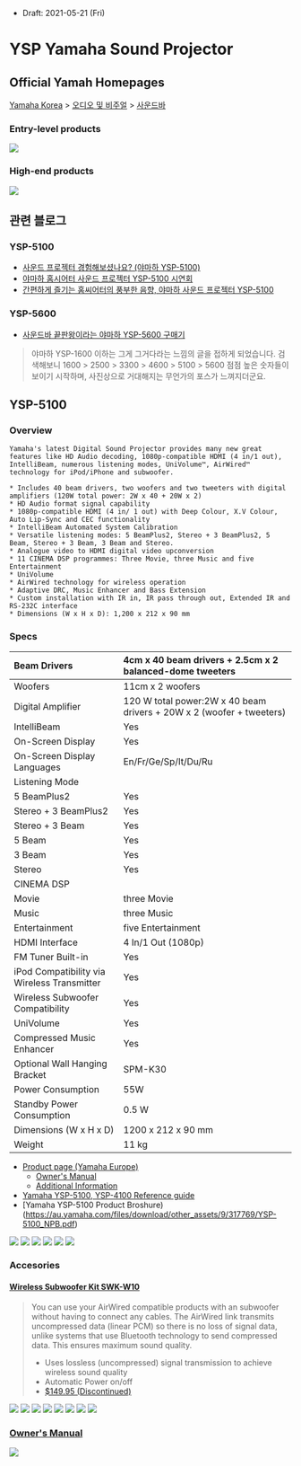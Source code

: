 * Draft: 2021-05-21 (Fri)

# YSP Yamaha Sound Projector

## Official Yamah Homepages
[Yamaha Korea](https://kr.yamaha.com/index.html) > [오디오 및 비주얼](https://kr.yamaha.com/ko/products/audio_visual/index.html) > [사운드바](https://kr.yamaha.com/ko/products/audio_visual/sound_bar/index.html)

### Entry-level products
<img src='images/yamaha_korea-sound_bar-products-1.png'>

### High-end products
<img src='images/yamaha_korea-sound_bar-products-1.png'>

## 관련 블로그
### YSP-5100
* [사운드 프로젝터 경험해보셨나요? (야마하 YSP-5100)](https://brucemoon.net/m/1198141684)
* [야마하 홈시어터 사운드 프로젝터  YSP-5100 시연회](https://m.blog.naver.com/PostView.nhn?blogId=mydecotree&logNo=100115694477&proxyReferer=https:%2F%2Fm.search.naver.com%2Fsearch.naver%3Fsm%3Dmtp_sly.hst%26where%3Dm%26query%3Dysp-5100%26acr%3D1)
* [간편하게 즐기는 홈씨어터의 풍부한 음향, 야마하 사운드 프로젝터 YSP-5100](https://lazion.com/m/2512059)
### YSP-5600
* [사운드바 끝판왕이라는 야마하 YSP-5600 구매기](https://m.blog.naver.com/jsj083011/221177691346)
> 야마하 YSP-1600 이하는 그게 그거다라는 느낌의 글을 접하게 되었습니다. 검색해보니 1600 > 2500 > 3300 > 4600 > 5100 > 5600 점점 높은 숫자들이 보이기 시작하며, 사진상으로 거대해지는 무언가의 포스가 느껴지더군요.

## YSP-5100
### Overview
```
Yamaha's latest Digital Sound Projector provides many new great features like HD Audio decoding, 1080p-compatible HDMI (4 in/1 out), IntelliBeam, numerous listening modes, UniVolume™, AirWired™ technology for iPod/iPhone and subwoofer.

* Includes 40 beam drivers, two woofers and two tweeters with digital amplifiers (120W total power: 2W x 40 + 20W x 2)
* HD Audio format signal capability
* 1080p-compatible HDMI (4 in/ 1 out) with Deep Colour, X.V Colour, Auto Lip-Sync and CEC functionality
* IntelliBeam Automated System Calibration
* Versatile listening modes: 5 BeamPlus2, Stereo + 3 BeamPlus2, 5 Beam, Stereo + 3 Beam, 3 Beam and Stereo.
* Analogue video to HDMI digital video upconversion
* 11 CINEMA DSP programmes: Three Movie, three Music and five Entertainment
* UniVolume
* AirWired technology for wireless operation
* Adaptive DRC, Music Enhancer and Bass Extension
* Custom installation with IR in, IR pass through out, Extended IR and RS-232C interface
* Dimensions (W x H x D): 1,200 x 212 x 90 mm
```
### Specs
| Beam Drivers                                | 4cm x 40 beam drivers + 2.5cm x 2 balanced-dome tweeters     |
| :------------------------------------------ | :----------------------------------------------------------- |
| Woofers                                     | 11cm x 2 woofers                                             |
| Digital Amplifier                           | 120 W total power:2W x 40 beam drivers + 20W x 2 (woofer + tweeters) |
| IntelliBeam                                 | Yes                                                          |
| On-Screen Display                           | Yes                                                          |
| On-Screen Display Languages                 | En/Fr/Ge/Sp/It/Du/Ru                                         |
| Listening Mode                              |                                                              |
| 5 BeamPlus2                                 | Yes                                                          |
| Stereo + 3 BeamPlus2                        | Yes                                                          |
| Stereo + 3 Beam                             | Yes                                                          |
| 5 Beam                                      | Yes                                                          |
| 3 Beam                                      | Yes                                                          |
| Stereo                                      | Yes                                                          |
| CINEMA DSP                                  |                                                              |
| Movie                                       | three Movie                                                  |
| Music                                       | three Music                                                  |
| Entertainment                               | five Entertainment                                           |
| HDMI Interface                              | 4 In/1 Out (1080p)                                           |
| FM Tuner Built-in                           | Yes                                                          |
| iPod Compatibility via Wireless Transmitter | Yes                                                          |
| Wireless Subwoofer Compatibility            | Yes                                                          |
| UniVolume                                   | Yes                                                          |
| Compressed Music Enhancer                   | Yes                                                          |
| Optional Wall Hanging Bracket               | SPM-K30                                                      |
| Power Consumption                           | 55W                                                          |
| Standby Power Consumption                   | 0.5 W                                                        |
| Dimensions (W x H x D)                      | 1200 x 212 x 90 mm                                           |
| Weight                                      | 11 kg                                                        |

* [Product page (Yamaha Europe)](https://europe.yamaha.com/en/products/audio_visual/sound_bar/ysp-5100/downloads.html)
  * [Owner's Manual](https://europe.yamaha.com/files/download/other_assets/5/314405/YSP-5100_4100_om_en2-1.pdf)
  * [Additional Information](https://europe.yamaha.com/files/download/other_assets/1/321381/YSP4100_5100_Additional_Information.pdf)
* [Yamaha YSP-5100, YSP-4100 Reference guide](https://manualzz.com/doc/50950913/yamaha-ysp-5100-quick-reference-guide)
* [Yamaha YSP-5100 Product Broshure)(https://au.yamaha.com/files/download/other_assets/9/317769/YSP-5100_NPB.pdf)

<img src='images/ysp-5100-1.png'>

<img src='images/ysp-5100-2.png'>

<img src='images/ysp-5100--3.png'>

<img src='images/ysp-5100-4.png'>

<img src='images/ysp-5100-5.png'>

<img src='images/ysp-5100-6.png'>

### Accesories
#### [Wireless Subwoofer Kit SWK-W10](https://europe.yamaha.com/en/products/audio_visual/accessories/swk-w10/index.html)
> You can use your AirWired compatible products with an subwoofer without having to connect any cables. The AirWired link transmits uncompressed data (linear PCM) so there is no loss of signal data, unlike systems that use Bluetooth technology to send compressed data. This ensures maximum sound quality.
> 
> * Uses lossless (uncompressed) signal transmission to achieve wireless sound quality
> * Automatic Power on/off
> * [$149.95 (Discontinued)](http://www.thrillingaudio.com/Yamaha_SWK_W10_Accessory_p/yamaha%20swk-w10.htm)

<img src='images/ysp-5100-accessories-1.png'>

<img src='images/ysp-5100-accessories-2.png'>

<img src='images/ysp-5100-accessories-3.png'>

<img src='images/ysp-5100-accessories-4.png'>

<img src='images/ysp-5100-accessories-5.png'>

<img src='images/ysp-5100-accessories-6.png'>

<img src='images/ysp-5100-accessories-7.png'>

<img src='images/ysp-5100-accessories-8.png'>

### [Owner's Manual](https://europe.yamaha.com/files/download/other_assets/5/314405/YSP-5100_4100_om_en2-1.pdf)

<img src='images/ysp-5100-owners_manual-1.png'>
